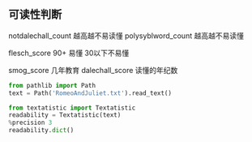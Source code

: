 ## 可读性判断
notdalechall_count 越高越不易读懂
polysyblword_count 越高越不易读懂

flesch_score 90+ 易懂  30以下不易懂

smog_score 几年教育
dalechall_score 读懂的年纪数
```py
from pathlib import Path
text = Path('RomeoAndJuliet.txt').read_text()

from textatistic import Textatistic
readability = Textatistic(text)
%precision 3
readability.dict()
```

